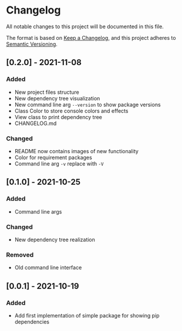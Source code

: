 # Changelog
All notable changes to this project will be documented in this file.

The format is based on [Keep a Changelog](https://keepachangelog.com/en/1.0.0/),
and this project adheres to [Semantic Versioning](https://semver.org/spec/v2.0.0.html).


## [0.2.0] - 2021-11-08
### Added
- New project files structure
- New dependency tree visualization
- New command line arg `--version` to show package versions
- Class Color to store console colors and effects
- View class to print dependency tree
- CHANGELOG.md

### Changed
- README now contains images of new functionality
- Color for requirement packages
- Command line arg `-v` replace with `-V`


## [0.1.0] - 2021-10-25
### Added
- Command line args

### Changed
- New dependency tree realization

### Removed
- Old command line interface


## [0.0.1] - 2021-10-19
### Added
- Add first implementation of simple package for showing pip dependencies
